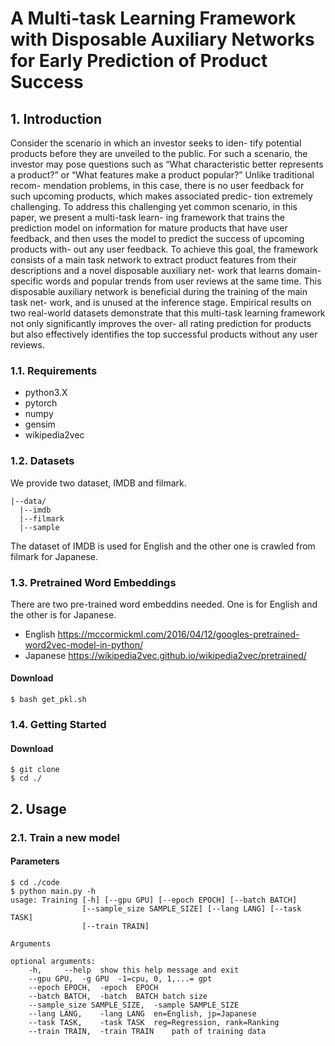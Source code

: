# A Multi-task Learning Framework with Disposable Auxiliary Networks for Early Prediction of Product Success
## 1. Introduction
Consider the scenario in which an investor seeks to iden- tify potential products before they are unveiled to the public. For such a scenario, the investor may pose questions such as “What characteristic better represents a product?” or “What features make a product popular?” Unlike traditional recom- mendation problems, in this case, there is no user feedback for such upcoming products, which makes associated predic- tion extremely challenging. To address this challenging yet common scenario, in this paper, we present a multi-task learn- ing framework that trains the prediction model on information for mature products that have user feedback, and then uses the model to predict the success of upcoming products with- out any user feedback. To achieve this goal, the framework consists of a main task network to extract product features from their descriptions and a novel disposable auxiliary net- work that learns domain-specific words and popular trends from user reviews at the same time. This disposable auxiliary network is beneficial during the training of the main task net- work, and is unused at the inference stage. Empirical results on two real-world datasets demonstrate that this multi-task learning framework not only significantly improves the over- all rating prediction for products but also effectively identifies the top successful products without any user reviews.


### 1.1. Requirements
- python3.X
- pytorch
- numpy
- gensim
- wikipedia2vec

### 1.2. Datasets
We provide two dataset, IMDB and filmark.
```
|--data/
  |--imdb
  |--filmark
  |--sample
```

The dataset of IMDB is used for English and the other one is crawled from filmark for Japanese.

### 1.3. Pretrained Word Embeddings
There are two pre-trained word embeddins needed. One is for English and the other is for Japanese.

- English
https://mccormickml.com/2016/04/12/googles-pretrained-word2vec-model-in-python/
- Japanese
https://wikipedia2vec.github.io/wikipedia2vec/pretrained/
#### Download 
```
$ bash get_pkl.sh
```

### 1.4. Getting Started
#### Download
```
$ git clone
$ cd ./
```

## 2. Usage

### 2.1. Train a new model

#### Parameters
```
$ cd ./code
$ python main.py -h
usage: Training [-h] [--gpu GPU] [--epoch EPOCH] [--batch BATCH]
                [--sample_size SAMPLE_SIZE] [--lang LANG] [--task TASK]
				[--train TRAIN]

Arguments

optional arguments:
	-h,		--help	show this help message and exit
	--gpu GPU,	-g GPU	-1=cpu, 0, 1,...= gpt
	--epoch EPOCH,	-epoch	EPOCH
	--batch BATCH,	-batch	BATCH batch size
	--sample_size SAMPLE_SIZE,	-sample	SAMPLE_SIZE
	--lang LANG,	-lang LANG	en=English, jp=Japanese
	--task TASK,	-task TASK	reg=Regression, rank=Ranking
	--train TRAIN,	-train TRAIN	path of training data
```
